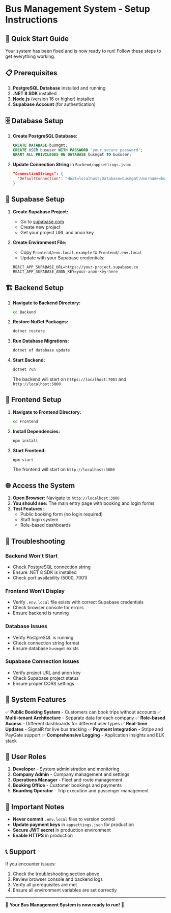 # Bus Management System - Setup Instructions

## 🚀 Quick Start Guide

Your system has been fixed and is now ready to run! Follow these steps to get everything working.

## 📋 Prerequisites

1. **PostgreSQL Database** installed and running
2. **.NET 8 SDK** installed
3. **Node.js** (version 16 or higher) installed
4. **Supabase Account** (for authentication)

## 🗄️ Database Setup

1. **Create PostgreSQL Database:**
   ```sql
   CREATE DATABASE busmgmt;
   CREATE USER bususer WITH PASSWORD 'your_secure_password';
   GRANT ALL PRIVILEGES ON DATABASE busmgmt TO bususer;
   ```

2. **Update Connection String** in `Backend/appsettings.json`:
   ```json
   "ConnectionStrings": {
     "DefaultConnection": "Host=localhost;Database=busmgmt;Username=bususer;Password=your_secure_password;Port=5432"
   }
   ```

## 🔑 Supabase Setup

1. **Create Supabase Project:**
   - Go to [supabase.com](https://supabase.com)
   - Create new project
   - Get your project URL and anon key

2. **Create Environment File:**
   - Copy `Frontend/env.local.example` to `Frontend/.env.local`
   - Update with your Supabase credentials:
   ```env
   REACT_APP_SUPABASE_URL=https://your-project.supabase.co
   REACT_APP_SUPABASE_ANON_KEY=your-anon-key-here
   ```

## 🏗️ Backend Setup

1. **Navigate to Backend Directory:**
   ```bash
   cd Backend
   ```

2. **Restore NuGet Packages:**
   ```bash
   dotnet restore
   ```

3. **Run Database Migrations:**
   ```bash
   dotnet ef database update
   ```

4. **Start Backend:**
   ```bash
   dotnet run
   ```
   
   The backend will start on `https://localhost:7001` and `http://localhost:5000`

## 🎨 Frontend Setup

1. **Navigate to Frontend Directory:**
   ```bash
   cd Frontend
   ```

2. **Install Dependencies:**
   ```bash
   npm install
   ```

3. **Start Frontend:**
   ```bash
   npm start
   ```
   
   The frontend will start on `http://localhost:3000`

## 🌐 Access the System

1. **Open Browser:** Navigate to `http://localhost:3000`
2. **You should see:** The main entry page with booking and login forms
3. **Test Features:**
   - Public booking form (no login required)
   - Staff login system
   - Role-based dashboards

## 🔧 Troubleshooting

### Backend Won't Start
- Check PostgreSQL connection string
- Ensure .NET 8 SDK is installed
- Check port availability (5000, 7001)

### Frontend Won't Display
- Verify `.env.local` file exists with correct Supabase credentials
- Check browser console for errors
- Ensure backend is running

### Database Issues
- Verify PostgreSQL is running
- Check connection string format
- Ensure database `busmgmt` exists

### Supabase Connection Issues
- Verify project URL and anon key
- Check Supabase project status
- Ensure proper CORS settings

## 📱 System Features

✅ **Public Booking System** - Customers can book trips without accounts
✅ **Multi-tenant Architecture** - Separate data for each company
✅ **Role-based Access** - Different dashboards for different user types
✅ **Real-time Updates** - SignalR for live bus tracking
✅ **Payment Integration** - Stripe and PayGate support
✅ **Comprehensive Logging** - Application Insights and ELK stack

## 🎯 User Roles

1. **Developer** - System administration and monitoring
2. **Company Admin** - Company management and settings
3. **Operations Manager** - Fleet and route management
4. **Booking Office** - Customer bookings and payments
5. **Boarding Operator** - Trip execution and passenger management

## 🚨 Important Notes

- **Never commit** `.env.local` files to version control
- **Update payment keys** in `appsettings.json` for production
- **Secure JWT secret** in production environment
- **Enable HTTPS** in production

## 📞 Support

If you encounter issues:
1. Check the troubleshooting section above
2. Review browser console and backend logs
3. Verify all prerequisites are met
4. Ensure all environment variables are set correctly

---

🎉 **Your Bus Management System is now ready to run!** 🎉
